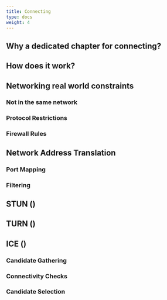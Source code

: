 ```yaml
---
title: Connecting
type: docs
weight: 4
---
```


## Why a dedicated chapter for connecting?

## How does it work?


## Networking real world constraints
### Not in the same network
### Protocol Restrictions
### Firewall Rules

## Network Address Translation

### Port Mapping
### Filtering

## STUN ()
## TURN ()

## ICE ()
### Candidate Gathering
### Connectivity Checks
### Candidate Selection


